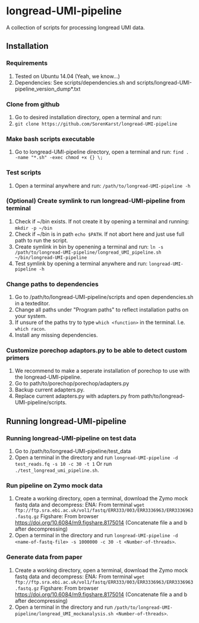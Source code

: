 # longread-UMI-pipeline
A collection of scripts for processing longread UMI data.

## Installation

### Requirements
1. Tested on Ubuntu 14.04 (Yeah, we know...)
2. Dependencies: See scripts/dependencies.sh and scripts/longread-UMI-pipeline_version_dump*.txt

### Clone from github
1. Go to desired installation directory, open a terminal and run:
2. `git clone https://github.com/SorenKarst/longread-UMI-pipeline`

### Make bash scripts executable
1. Go to longread-UMI-pipeline directory, open a terminal and run:
   `find . -name "*.sh" -exec chmod +x {} \;`

### Test scripts
1. Open a terminal anywhere and run: `/path/to/longread-UMI-pipeline -h`

### (Optional) Create symlink to run longread-UMI-pipeline from terminal
1. Check if ~/bin exists. If not create it by opening a terminal and running: 
   `mkdir -p ~/bin`
2. Check if ~/bin is in path `echo $PATH`. If not abort here and just use full path to run the script.
1. Create symlink in bin by openening a terminal and run:
   `ln -s /path/to/longread-UMI-pipeline/longread_UMI_pipeline.sh ~/bin/longread-UMI-pipeline`
2. Test symlink by opening a terminal anywhere and run:
   `longread-UMI-pipeline -h`

### Change paths to dependencies
1. Go to /path/to/longread-UMI-pipeline/scripts and open dependencies.sh in a texteditor.
2. Change all paths under "Program paths" to reflect installation paths on your system.
3. If unsure of the paths try to type `which <function>` in the terminal. I.e. `which racon`.
4. Install any missing dependencies.

### Customize porechop adaptors.py to be able to detect custom primers
1. We recommend to make a seperate installation of porechop to use with the longread-UMI-pipeline.
2. Go to path/to/porechop/porechop/adapters.py
3. Backup current adapters.py.
4. Replace current adapters.py with adapters.py from path/to/longread-UMI-pipeline/scripts.

## Running longread-UMI-pipeline

### Running longread-UMI-pipeline on test data
1. Go to /path/to/longread-UMI-pipeline/test_data
2. Open a terminal in the directory and run `longread-UMI-pipeline -d test_reads.fq -s 10 -c 30 -t 1`
   Or run `./test_longread_umi_pipeline.sh`.

### Run pipeline on Zymo mock data
1. Create a working directory, open a terminal, download the Zymo mock fastq data and decompress:
   ENA: From terminal `wget ftp://ftp.sra.ebi.ac.uk/vol1/fastq/ERR333/003/ERR3336963/ERR3336963.fastq.gz`
   Figshare: From browser https://doi.org/10.6084/m9.figshare.8175014 (Concatenate file a and b after decompressing)
2. Open a terminal in the directory and run `longread-UMI-pipeline -d <name-of-fastq-file> -s 1000000 -c 30 -t <Number-of-threads>`. 

### Generate data from paper
1. Create a working directory, open a terminal, download the Zymo mock fastq data and decompress:
   ENA: From terminal `wget ftp://ftp.sra.ebi.ac.uk/vol1/fastq/ERR333/003/ERR3336963/ERR3336963.fastq.gz`
   Figshare: From browser https://doi.org/10.6084/m9.figshare.8175014 (Concatenate file a and b after decompressing)
2. Open a terminal in the directory and run `/path/to/longread-UMI-pipeline/longread_UMI_mockanalysis.sh <Number-of-threads>`. 
